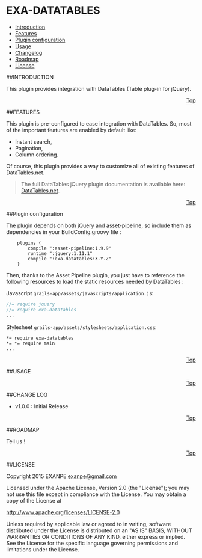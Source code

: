 <a name="Top"></a>

# EXA-DATATABLES

* [Introduction](#intro)
* [Features](#features)
* [Plugin configuration](#configuration)
* [Usage](#usage)
* [Changelog](#changelog)
* [Roadmap](#roadmap)
* [License](#license)

<a name="intro"></a>
##INTRODUCTION

This plugin provides integration with DataTables (Table plug-in for jQuery).

<p align="right"><a href="#Top">Top</a></p>
<a name="features"></a>
##FEATURES

This plugin is pre-configured to ease integration with DataTables.
So, most of the important features are enabled by default like:
* Instant search,
* Pagination,
* Column ordering.

Of course, this plugin provides a way to customize all of existing features of DataTables.net.

> The full DataTables jQuery plugin documentation is available here: [DataTables.net](https://www.datatables.net/).

<p align="right"><a href="#Top">Top</a></p>
<a name="configuration"></a>
##Plugin configuration

The plugin depends on both jQuery and asset-pipeline, so include them as dependencies in your BuildConfig.groovy file :

```
    plugins {
        compile ":asset-pipeline:1.9.9"
        runtime ":jquery:1.11.1"
        compile ":exa-datatables:X.Y.Z"
    }
```

Then, thanks to the Asset Pipeline plugin, you just have to reference the following resources to load the static
resources needed by DataTables :

Javascript `grails-app/assets/javascripts/application.js`:
```javascript
//= require jquery
//= require exa-datatables
...
```

Stylesheet `grails-app/assets/stylesheets/application.css`:
```
*= require exa-datatables
*= *= require main
...
```

<p align="right"><a href="#Top">Top</a></p>
<a name="usage"></a>
##USAGE


<p align="right"><a href="#Top">Top</a></p>
<a name="changelog"></a>
##CHANGE LOG

* v1.0.0 : Initial Release

<p align="right"><a href="#Top">Top</a></p>
<a name="roadmap"></a>
##ROADMAP

Tell us !

<p align="right"><a href="#Top">Top</a></p>
<a name="License"></a>
##LICENSE

Copyright 2015 EXANPE <exanpe@gmail.com>

Licensed under the Apache License, Version 2.0 (the "License"); you may not use this file except in compliance with the License. You may obtain a copy of the License at

http://www.apache.org/licenses/LICENSE-2.0

Unless required by applicable law or agreed to in writing, software distributed under the License is distributed on an "AS IS" BASIS, WITHOUT WARRANTIES OR CONDITIONS OF ANY KIND, either express or implied. See the License for the specific language governing permissions and limitations under the License.
